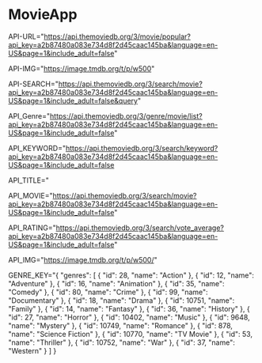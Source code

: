 # MovieApp
API-URL="https://api.themoviedb.org/3/movie/popular?api_key=a2b87480a083e734d8f2d45caac145ba&language=en-US&page=1&include_adult=false"

API-IMG="https://image.tmdb.org/t/p/w500"

API-SEARCH="https://api.themoviedb.org/3/search/movie?api_key=a2b87480a083e734d8f2d45caac145ba&language=en-US&page=1&include_adult=false&query"

API_Genre="https://api.themoviedb.org/3/genre/movie/list?api_key=a2b87480a083e734d8f2d45caac145ba&language=en-US&page=1&include_adult=false"

API_KEYWORD="https://api.themoviedb.org/3/search/keyword?api_key=a2b87480a083e734d8f2d45caac145ba&language=en-US&page=1&include_adult=false

API_TITLE="

API_MOVIE="https://api.themoviedb.org/3/search/movie?api_key=a2b87480a083e734d8f2d45caac145ba&language=en-US&page=1&include_adult=false"

API_RATING="https://api.themoviedb.org/3/search/vote_average?api_key=a2b87480a083e734d8f2d45caac145ba&language=en-US&page=1&include_adult=false"

API_IMG="https://image.tmdb.org/t/p/w500/"


GENRE_KEY="{
"genres": [
{
"id": 28,
"name": "Action"
},
{
"id": 12,
"name": "Adventure"
},
{
"id": 16,
"name": "Animation"
},
{
"id": 35,
"name": "Comedy"
},
{
"id": 80,
"name": "Crime"
},
{
"id": 99,
"name": "Documentary"
},
{
"id": 18,
"name": "Drama"
},
{
"id": 10751,
"name": "Family"
},
{
"id": 14,
"name": "Fantasy"
},
{
"id": 36,
"name": "History"
},
{
"id": 27,
"name": "Horror"
},
{
"id": 10402,
"name": "Music"
},
{
"id": 9648,
"name": "Mystery"
},
{
"id": 10749,
"name": "Romance"
},
{
"id": 878,
"name": "Science Fiction"
},
{
"id": 10770,
"name": "TV Movie"
},
{
"id": 53,
"name": "Thriller"
},
{
"id": 10752,
"name": "War"
},
{
"id": 37,
"name": "Western"
}
]
}
